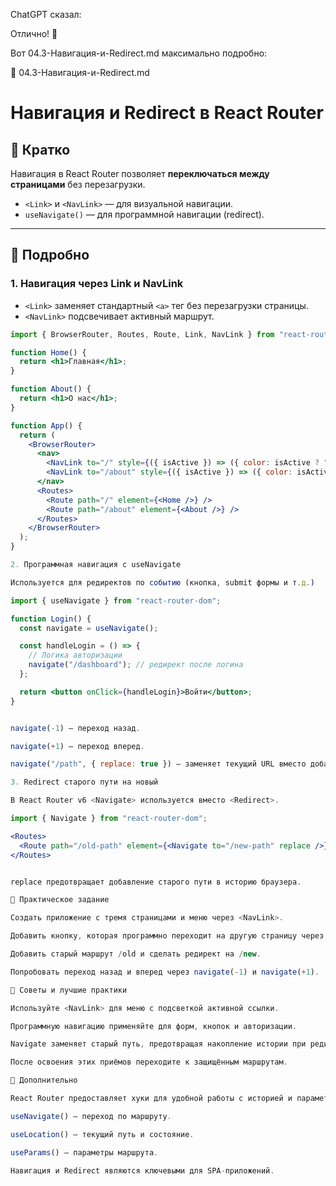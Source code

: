 ChatGPT сказал:

Отлично! 🚀

Вот 04.3-Навигация-и-Redirect.md максимально подробно:

📄 04.3-Навигация-и-Redirect.md
# Навигация и Redirect в React Router

## 🔹 Кратко
Навигация в React Router позволяет **переключаться между страницами** без перезагрузки.  
- `<Link>` и `<NavLink>` — для визуальной навигации.  
- `useNavigate()` — для программной навигации (redirect).

---

## 🔹 Подробно

### 1. Навигация через Link и NavLink
- `<Link>` заменяет стандартный `<a>` тег без перезагрузки страницы.
- `<NavLink>` подсвечивает активный маршрут.

```jsx
import { BrowserRouter, Routes, Route, Link, NavLink } from "react-router-dom";

function Home() {
  return <h1>Главная</h1>;
}

function About() {
  return <h1>О нас</h1>;
}

function App() {
  return (
    <BrowserRouter>
      <nav>
        <NavLink to="/" style={({ isActive }) => ({ color: isActive ? "red" : "blue" })}>Главная</NavLink> | 
        <NavLink to="/about" style={({ isActive }) => ({ color: isActive ? "red" : "blue" })}>О нас</NavLink>
      </nav>
      <Routes>
        <Route path="/" element={<Home />} />
        <Route path="/about" element={<About />} />
      </Routes>
    </BrowserRouter>
  );
}

2. Программная навигация с useNavigate

Используется для редиректов по событию (кнопка, submit формы и т.д.)

import { useNavigate } from "react-router-dom";

function Login() {
  const navigate = useNavigate();

  const handleLogin = () => {
    // Логика авторизации
    navigate("/dashboard"); // редирект после логина
  };

  return <button onClick={handleLogin}>Войти</button>;
}


navigate(-1) — переход назад.

navigate(+1) — переход вперед.

navigate("/path", { replace: true }) — заменяет текущий URL вместо добавления в историю.

3. Redirect старого пути на новый

В React Router v6 <Navigate> используется вместо <Redirect>.

import { Navigate } from "react-router-dom";

<Routes>
  <Route path="/old-path" element={<Navigate to="/new-path" replace />} />
</Routes>


replace предотвращает добавление старого пути в историю браузера.

🔹 Практическое задание

Создать приложение с тремя страницами и меню через <NavLink>.

Добавить кнопку, которая программно переходит на другую страницу через useNavigate.

Добавить старый маршрут /old и сделать редирект на /new.

Попробовать переход назад и вперед через navigate(-1) и navigate(+1).

🔹 Советы и лучшие практики

Используйте <NavLink> для меню с подсветкой активной ссылки.

Программную навигацию применяйте для форм, кнопок и авторизации.

Navigate заменяет старый путь, предотвращая накопление истории при редиректах.

После освоения этих приёмов переходите к защищённым маршрутам.

🔹 Дополнительно

React Router предоставляет хуки для удобной работы с историей и параметрами:

useNavigate() — переход по маршруту.

useLocation() — текущий путь и состояние.

useParams() — параметры маршрута.

Навигация и Redirect являются ключевыми для SPA-приложений.